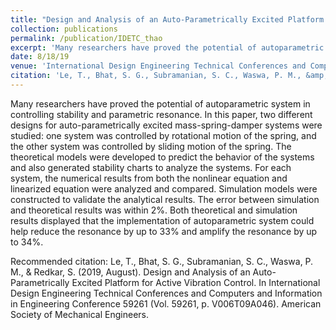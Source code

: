 ```yaml
---
title: "Design and Analysis of an Auto-Parametrically Excited Platform for Active Vibration Control"
collection: publications
permalink: /publication/IDETC_thao
excerpt: 'Many researchers have proved the potential of autoparametric system in controlling stability and parametric resonance. In this paper, two different designs for auto-parametrically excited mass-spring-damper systems were studied: one system was controlled by rotational motion of the spring, and the other system was controlled by sliding motion of the spring. The theoretical models were developed to predict the behavior of the systems and also generated stability charts to analyze the systems. For each system, the numerical results from both the nonlinear equation and linearized equation were analyzed and compared. Simulation models were constructed to validate the analytical results. The error between simulation and theoretical results was within 2%. Both theoretical and simulation results displayed that the implementation of autoparametric system could help reduce the resonance by up to 33% and amplify the resonance by up to 34%.'
date: 8/18/19
venue: 'International Design Engineering Technical Conferences and Computers and Information in Engineering Conference'
citation: 'Le, T., Bhat, S. G., Subramanian, S. C., Waswa, P. M., &amp; Redkar, S. (2019, August). Design and Analysis of an Auto-Parametrically Excited Platform for Active Vibration Control. In International Design Engineering Technical Conferences and Computers and Information in Engineering Conference 59261 (Vol. 59261, p. V006T09A046). American Society of Mechanical Engineers.'
---
```

Many researchers have proved the potential of autoparametric system in controlling stability and parametric resonance. In this paper, two different designs for auto-parametrically excited mass-spring-damper systems were studied: one system was controlled by rotational motion of the spring, and the other system was controlled by sliding motion of the spring. The theoretical models were developed to predict the behavior of the systems and also generated stability charts to analyze the systems. For each system, the numerical results from both the nonlinear equation and linearized equation were analyzed and compared. Simulation models were constructed to validate the analytical results. The error between simulation and theoretical results was within 2%. Both theoretical and simulation results displayed that the implementation of autoparametric system could help reduce the resonance by up to 33% and amplify the resonance by up to 34%.

Recommended citation: Le, T., Bhat, S. G., Subramanian, S. C., Waswa, P. M., & Redkar, S. (2019, August). Design and Analysis of an Auto-Parametrically Excited Platform for Active Vibration Control. In International Design Engineering Technical Conferences and Computers and Information in Engineering Conference 59261 (Vol. 59261, p. V006T09A046). American Society of Mechanical Engineers.